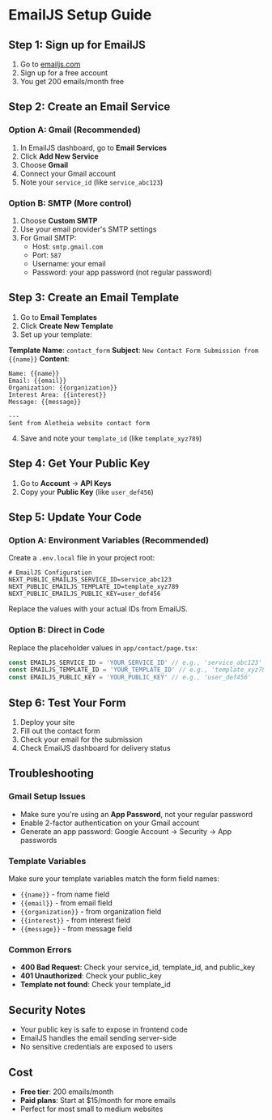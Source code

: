 # EmailJS Setup Guide

## Step 1: Sign up for EmailJS
1. Go to [emailjs.com](https://emailjs.com)
2. Sign up for a free account
3. You get 200 emails/month free

## Step 2: Create an Email Service

### Option A: Gmail (Recommended)
1. In EmailJS dashboard, go to **Email Services**
2. Click **Add New Service**
3. Choose **Gmail**
4. Connect your Gmail account
5. Note your `service_id` (like `service_abc123`)

### Option B: SMTP (More control)
1. Choose **Custom SMTP**
2. Use your email provider's SMTP settings
3. For Gmail SMTP:
   - Host: `smtp.gmail.com`
   - Port: `587`
   - Username: your email
   - Password: your app password (not regular password)

## Step 3: Create an Email Template
1. Go to **Email Templates**
2. Click **Create New Template**
3. Set up your template:

**Template Name**: `contact_form`
**Subject**: `New Contact Form Submission from {{name}}`
**Content**:
```
Name: {{name}}
Email: {{email}}
Organization: {{organization}}
Interest Area: {{interest}}
Message: {{message}}

---
Sent from Aletheia website contact form
```

4. Save and note your `template_id` (like `template_xyz789`)

## Step 4: Get Your Public Key
1. Go to **Account** → **API Keys**
2. Copy your **Public Key** (like `user_def456`)

## Step 5: Update Your Code

### Option A: Environment Variables (Recommended)
Create a `.env.local` file in your project root:

```env
# EmailJS Configuration
NEXT_PUBLIC_EMAILJS_SERVICE_ID=service_abc123
NEXT_PUBLIC_EMAILJS_TEMPLATE_ID=template_xyz789
NEXT_PUBLIC_EMAILJS_PUBLIC_KEY=user_def456
```

Replace the values with your actual IDs from EmailJS.

### Option B: Direct in Code
Replace the placeholder values in `app/contact/page.tsx`:

```typescript
const EMAILJS_SERVICE_ID = 'YOUR_SERVICE_ID' // e.g., 'service_abc123'
const EMAILJS_TEMPLATE_ID = 'YOUR_TEMPLATE_ID' // e.g., 'template_xyz789'
const EMAILJS_PUBLIC_KEY = 'YOUR_PUBLIC_KEY' // e.g., 'user_def456'
```

## Step 6: Test Your Form
1. Deploy your site
2. Fill out the contact form
3. Check your email for the submission
4. Check EmailJS dashboard for delivery status

## Troubleshooting

### Gmail Setup Issues
- Make sure you're using an **App Password**, not your regular password
- Enable 2-factor authentication on your Gmail account
- Generate an app password: Google Account → Security → App passwords

### Template Variables
Make sure your template variables match the form field names:
- `{{name}}` - from name field
- `{{email}}` - from email field
- `{{organization}}` - from organization field
- `{{interest}}` - from interest field
- `{{message}}` - from message field

### Common Errors
- **400 Bad Request**: Check your service_id, template_id, and public_key
- **401 Unauthorized**: Check your public_key
- **Template not found**: Check your template_id

## Security Notes
- Your public key is safe to expose in frontend code
- EmailJS handles the email sending server-side
- No sensitive credentials are exposed to users

## Cost
- **Free tier**: 200 emails/month
- **Paid plans**: Start at $15/month for more emails
- Perfect for most small to medium websites 